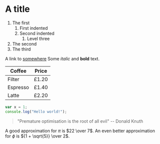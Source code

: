 # A title

1. The first
    1. First indented
    2. Second indented
        1. Level three
2. The second
3. The third

A link to [somewhere](http://example.com)
Some *italic* and **bold** text.

Coffee   | Price
---------|-------
Filter   | £1.20
Espresso | £1.40
Latte    | £2.20

```javascript
var x = 1;
console.log("Hello world!");
```

> "Premature optimisation is the root of all evil"
> -- Donald Knuth

A good approximation for $\pi$ is $22 \over 7$.
An even better approximation for $\phi$ is ${1 + \sqrt{5}} \over 2$.
